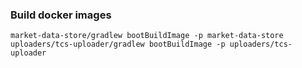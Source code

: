 ### Build docker images

```shell
market-data-store/gradlew bootBuildImage -p market-data-store
uploaders/tcs-uploader/gradlew bootBuildImage -p uploaders/tcs-uploader
```